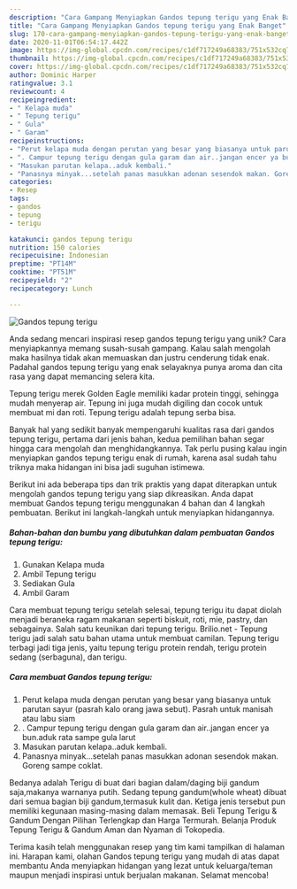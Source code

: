 ```yaml
---
description: "Cara Gampang Menyiapkan Gandos tepung terigu yang Enak Banget"
title: "Cara Gampang Menyiapkan Gandos tepung terigu yang Enak Banget"
slug: 170-cara-gampang-menyiapkan-gandos-tepung-terigu-yang-enak-banget
date: 2020-11-01T06:54:17.442Z
image: https://img-global.cpcdn.com/recipes/c1df717249a68383/751x532cq70/gandos-tepung-terigu-foto-resep-utama.jpg
thumbnail: https://img-global.cpcdn.com/recipes/c1df717249a68383/751x532cq70/gandos-tepung-terigu-foto-resep-utama.jpg
cover: https://img-global.cpcdn.com/recipes/c1df717249a68383/751x532cq70/gandos-tepung-terigu-foto-resep-utama.jpg
author: Dominic Harper
ratingvalue: 3.1
reviewcount: 4
recipeingredient:
- " Kelapa muda"
- " Tepung terigu"
- " Gula"
- " Garam"
recipeinstructions:
- "Perut kelapa muda dengan perutan yang besar yang biasanya untuk parutan sayur (pasrah kalo orang jawa sebut). Pasrah untuk manisah atau labu siam"
- ". Campur tepung terigu dengan gula garam dan air..jangan encer ya bun.aduk rata sampe gula larut"
- "Masukan parutan kelapa..aduk kembali."
- "Panasnya minyak...setelah panas masukkan adonan sesendok makan. Goreng sampe coklat."
categories:
- Resep
tags:
- gandos
- tepung
- terigu

katakunci: gandos tepung terigu 
nutrition: 150 calories
recipecuisine: Indonesian
preptime: "PT14M"
cooktime: "PT51M"
recipeyield: "2"
recipecategory: Lunch

---
```



![Gandos tepung terigu](https://img-global.cpcdn.com/recipes/c1df717249a68383/751x532cq70/gandos-tepung-terigu-foto-resep-utama.jpg)

Anda sedang mencari inspirasi resep gandos tepung terigu yang unik? Cara menyiapkannya memang susah-susah gampang. Kalau salah mengolah maka hasilnya tidak akan memuaskan dan justru cenderung tidak enak. Padahal gandos tepung terigu yang enak selayaknya punya aroma dan cita rasa yang dapat memancing selera kita.

Tepung terigu merek Golden Eagle memiliki kadar protein tinggi, sehingga mudah menyerap air. Tepung ini juga mudah digiling dan cocok untuk membuat mi dan roti. Tepung terigu adalah tepung serba bisa.

Banyak hal yang sedikit banyak mempengaruhi kualitas rasa dari gandos tepung terigu, pertama dari jenis bahan, kedua pemilihan bahan segar hingga cara mengolah dan menghidangkannya. Tak perlu pusing kalau ingin menyiapkan gandos tepung terigu enak di rumah, karena asal sudah tahu triknya maka hidangan ini bisa jadi suguhan istimewa.


Berikut ini ada beberapa tips dan trik praktis yang dapat diterapkan untuk mengolah gandos tepung terigu yang siap dikreasikan. Anda dapat membuat Gandos tepung terigu menggunakan 4 bahan dan 4 langkah pembuatan. Berikut ini langkah-langkah untuk menyiapkan hidangannya.

<!--inarticleads1-->

##### Bahan-bahan dan bumbu yang dibutuhkan dalam pembuatan Gandos tepung terigu:

1. Gunakan  Kelapa muda
1. Ambil  Tepung terigu
1. Sediakan  Gula
1. Ambil  Garam


Cara membuat tepung terigu setelah selesai, tepung terigu itu dapat diolah menjadi beraneka ragam makanan seperti biskuit, roti, mie, pastry, dan sebagainya. Salah satu keunikan dari tepung terigu. Brilio.net - Tepung terigu jadi salah satu bahan utama untuk membuat camilan. Tepung terigu terbagi jadi tiga jenis, yaitu tepung terigu protein rendah, terigu protein sedang (serbaguna), dan terigu. 

<!--inarticleads2-->

##### Cara membuat Gandos tepung terigu:

1. Perut kelapa muda dengan perutan yang besar yang biasanya untuk parutan sayur (pasrah kalo orang jawa sebut). Pasrah untuk manisah atau labu siam
1. . Campur tepung terigu dengan gula garam dan air..jangan encer ya bun.aduk rata sampe gula larut
1. Masukan parutan kelapa..aduk kembali.
1. Panasnya minyak...setelah panas masukkan adonan sesendok makan. Goreng sampe coklat.


Bedanya adalah Terigu di buat dari bagian dalam/daging biji gandum saja,makanya warnanya putih. Sedang tepung gandum(whole wheat) dibuat dari semua bagian biji gandum,termasuk kulit dan. Ketiga jenis tersebut pun memiliki kegunaan masing-masing dalam memasak. Beli Tepung Terigu &amp; Gandum Dengan Pilihan Terlengkap dan Harga Termurah. Belanja Produk Tepung Terigu &amp; Gandum Aman dan Nyaman di Tokopedia. 

Terima kasih telah menggunakan resep yang tim kami tampilkan di halaman ini. Harapan kami, olahan Gandos tepung terigu yang mudah di atas dapat membantu Anda menyiapkan hidangan yang lezat untuk keluarga/teman maupun menjadi inspirasi untuk berjualan makanan. Selamat mencoba!
